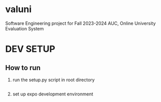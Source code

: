 # valuni
Software Engineering project for Fall 2023-2024 AUC, Online University Evaluation System 

# DEV SETUP  

## How to run 
 1. run the setup.py script in root directory 
    ~~~ python3 setup.py 
 2. set up expo development environment 
    ~~~ npx expo start --web
